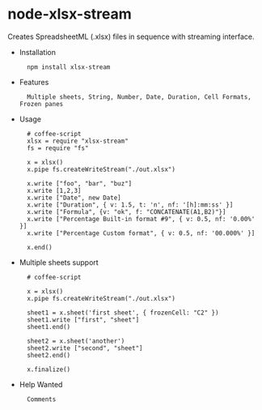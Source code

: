 node-xlsx-stream
================

Creates SpreadsheetML (.xlsx) files in sequence with streaming interface.

* Installation

        npm install xlsx-stream

* Features

        Multiple sheets, String, Number, Date, Duration, Cell Formats, Frozen panes

* Usage

        # coffee-script
        xlsx = require "xlsx-stream"
        fs = require "fs"
        
        x = xlsx()
        x.pipe fs.createWriteStream("./out.xlsx")
        
        x.write ["foo", "bar", "buz"]
        x.write [1,2,3]
        x.write ["Date", new Date]
        x.write ["Duration", { v: 1.5, t: 'n', nf: '[h]:mm:ss' }]
        x.write ["Formula", {v: "ok", f: "CONCATENATE(A1,B2)"}]
        x.write ["Percentage Built-in format #9", { v: 0.5, nf: '0.00%' }]
        x.write ["Percentage Custom format", { v: 0.5, nf: '00.000%' }]

        x.end()

* Multiple sheets support
        
        # coffee-script
        
        x = xlsx()
        x.pipe fs.createWriteStream("./out.xlsx")

        sheet1 = x.sheet('first sheet', { frozenCell: "C2" })
        sheet1.write ["first", "sheet"]
        sheet1.end()

        sheet2 = x.sheet('another')
        sheet2.write ["second", "sheet"]
        sheet2.end()

        x.finalize()

* Help Wanted

        Comments
